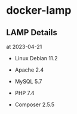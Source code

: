 # docker-lamp

## LAMP Details

at 2023-04-21

- Linux Debian 11.2
- Apache 2.4
- MySQL 5.7
- PHP 7.4

- Composer 2.5.5
